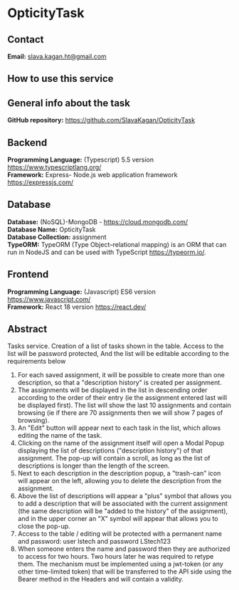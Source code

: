 # OpticityTask

## Contact
**Email:** slava.kagan.ht@gmail.com

## How to use this service


## General info about the task
**GitHub repository:** https://github.com/SlavaKagan/OpticityTask <br />

## Backend
**Programming Language:** (Typescript) 5.5 version https://www.typescriptlang.org/ <br />
**Framework:** Express- Node.js web application framework https://expressjs.com/ <br />

## Database
**Database:** (NoSQL)-MongoDB - https://cloud.mongodb.com/ <br />
**Database Name:** OpticityTask <br />
**Database Collection:** assignment <br />
**TypeORM:** TypeORM (Type Object–relational mapping) is an ORM that can run in NodeJS and can be used with TypeScript https://typeorm.io/.

## Frontend
**Programming Language:** (Javascript) ES6 version https://www.javascript.com/ <br />
**Framework:** React 18 version https://react.dev/ <br />

## Abstract

Tasks service. Creation of a list of tasks shown in the table. Access to the list will be password protected,
And the list will be editable according to the requirements below

1. For each saved assignment, it will be possible to create more than one description, so that a "description history" is created per assignment.
2. The assignments will be displayed in the list in descending order according to the order of their entry (ie the assignment entered last will be displayed first). The list will show the last 10 assignments and contain browsing (ie if there are 70 assignments then we will show 7 pages of browsing).
3. An "Edit" button will appear next to each task in the list, which allows editing the name of the task.
4. Clicking on the name of the assignment itself will open a Modal Popup displaying the list of descriptions ("description history") of that assignment. The pop-up will contain a scroll, as long as the list of descriptions is longer than the length of the screen.
5. Next to each description in the description popup, a "trash-can" icon will appear on the left, allowing you to delete the description from the assignment.
6. Above the list of descriptions will appear a "plus" symbol that allows you to add a description that will be associated with the current assignment (the same description will be "added to the history" of the assignment), and in the upper corner an "X" symbol will appear that allows you to close the pop-up.
7. Access to the table / editing will be protected with a permanent name and password: user lstech and password LStech123
8. When someone enters the name and password then they are authorized to access for two hours. Two hours later he was required to retype them. The mechanism must be implemented using a jwt-token (or any other time-limited token) that will be transferred to the API side using the Bearer method in the Headers and will contain a validity.
